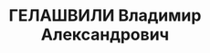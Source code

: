 ---
title: ГЕЛАШВИЛИ Владимир Александрович
description: "Род. в 1905, Хашурский район, г. Хашури, грузин. Род занятий: до ареста\
  \ 2-ой секретарь Горийского РК КП(б) Грузии. \n  Осужден Тройкой при НКВД ГССР 07.12.1937.\
  \ Мера наказания: расстрел с конфискацией личного имущества. Дата расстрела: 27.01.1938"
---